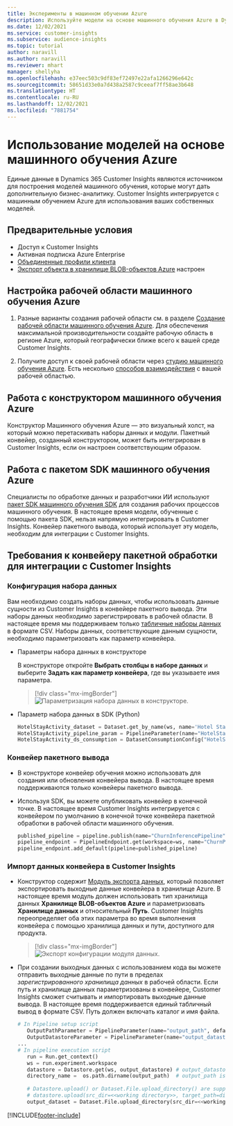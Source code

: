```yaml
---
title: Эксперименты в машинном обучении Azure
description: Используйте модели на основе машинного обучения Azure в Dynamics 365 Customer Insights.
ms.date: 12/02/2021
ms.service: customer-insights
ms.subservice: audience-insights
ms.topic: tutorial
author: naravill
ms.author: naravill
ms.reviewer: mhart
manager: shellyha
ms.openlocfilehash: e37eec503c9df83ef72497e22afa1266296e642c
ms.sourcegitcommit: 58651d33e0a7d438a2587c9ceeaf7ff58ae3b648
ms.translationtype: HT
ms.contentlocale: ru-RU
ms.lasthandoff: 12/02/2021
ms.locfileid: "7881754"
---
```

# <a name="use-azure-machine-learning-based-models"></a>Использование моделей на основе машинного обучения Azure

Единые данные в Dynamics 365 Customer Insights являются источником для построения моделей машинного обучения, которые могут дать дополнительную бизнес-аналитику. Customer Insights интегрируется с машинным обучением Azure для использования ваших собственных моделей.

## <a name="prerequisites"></a>Предварительные условия

- Доступ к Customer Insights
- Активная подписка Azure Enterprise
- [Объединенные профили клиента](data-unification.md)
- [Экспорт объекта в хранилище BLOB-объектов Azure](export-azure-blob-storage.md) настроен

## <a name="set-up-azure-machine-learning-workspace"></a>Настройка рабочей области машинного обучения Azure

1. Разные варианты создания рабочей области см. в разделе [Создание рабочей области машинного обучения Azure](/azure/machine-learning/concept-workspace#-create-a-workspace). Для обеспечения максимальной производительности создайте рабочую область в регионе Azure, который географически ближе всего к вашей среде Customer Insights.

1. Получите доступ к своей рабочей области через [студию машинного обучения Azure](https://ml.azure.com/). Есть несколько [способов взаимодействия](/azure/machine-learning/concept-workspace#tools-for-workspace-interaction) с вашей рабочей областью.

## <a name="work-with-azure-machine-learning-designer"></a>Работа с конструктором машинного обучения Azure

Конструктор Машинного обучения Azure — это визуальный холст, на который можно перетаскивать наборы данных и модули. Пакетный конвейер, созданный конструктором, может быть интегрирован в Customer Insights, если он настроен соответствующим образом. 
   
## <a name="working-with-azure-machine-learning-sdk"></a>Работа с пакетом SDK машинного обучения Azure

Специалисты по обработке данных и разработчики ИИ используют [пакет SDK машинного обучения SDK](/python/api/overview/azure/ml/?preserve-view=true&view=azure-ml-py) для создания рабочих процессов машинного обучения. В настоящее время модели, обученные с помощью пакета SDK, нельзя напрямую интегрировать в Customer Insights. Конвейер пакетного вывода, который использует эту модель, необходим для интеграции с Customer Insights.

## <a name="batch-pipeline-requirements-to-integrate-with-customer-insights"></a>Требования к конвейеру пакетной обработки для интеграции с Customer Insights

### <a name="dataset-configuration"></a>Конфигурация набора данных

Вам необходимо создать наборы данных, чтобы использовать данные сущности из Customer Insights в конвейере пакетного вывода. Эти наборы данных необходимо зарегистрировать в рабочей области. В настоящее время мы поддерживаем только [табличные наборы данных](/azure/machine-learning/how-to-create-register-datasets#tabulardataset) в формате CSV. Наборы данных, соответствующие данным сущности, необходимо параметризовать как параметр конвейера.
   
* Параметры набора данных в конструкторе
   
     В конструкторе откройте **Выбрать столбцы в наборе данных** и выберите **Задать как параметр конвейера**, где вы указываете имя параметра.

     > [!div class="mx-imgBorder"]
     > ![Параметризация набора данных в конструкторе.](media/intelligence-designer-dataset-parameters.png "Параметризация набора данных в конструкторе")
   
* Параметр набора данных в SDK (Python)
   
   ```python
   HotelStayActivity_dataset = Dataset.get_by_name(ws, name='Hotel Stay Activity Data')
   HotelStayActivity_pipeline_param = PipelineParameter(name="HotelStayActivity_pipeline_param", default_value=HotelStayActivity_dataset)
   HotelStayActivity_ds_consumption = DatasetConsumptionConfig("HotelStayActivity_dataset", HotelStayActivity_pipeline_param)
   ```

### <a name="batch-inference-pipeline"></a>Конвейер пакетного вывода
  
* В конструкторе конвейер обучения можно использовать для создания или обновления конвейера вывода. В настоящее время поддерживаются только конвейеры пакетного вывода.

* Используя SDK, вы можете опубликовать конвейер в конечной точке. В настоящее время Customer Insights интегрируется с конвейером по умолчанию в конечной точке конвейера пакетной обработки в рабочей области машинного обучения.
   
   ```python
   published_pipeline = pipeline.publish(name="ChurnInferencePipeline", description="Published Churn Inference pipeline")
   pipeline_endpoint = PipelineEndpoint.get(workspace=ws, name="ChurnPipelineEndpoint") 
   pipeline_endpoint.add_default(pipeline=published_pipeline)
   ```

### <a name="import-pipeline-data-into-customer-insights"></a>Импорт данных конвейера в Customer Insights

* Конструктор содержит [Модуль экспорта данных](/azure/machine-learning/algorithm-module-reference/export-data), который позволяет экспортировать выходные данные конвейера в хранилище Azure. В настоящее время модуль должен использовать тип хранилища данных **Хранилище BLOB-объектов Azure** и параметризовать **Хранилище данных** и относительный **Путь**. Customer Insights переопределяет оба этих параметра во время выполнения конвейера с помощью хранилища данных и пути, доступного для продукта.
   > [!div class="mx-imgBorder"]
   > ![Экспорт конфигурации модуля данных.](media/intelligence-designer-importdata.png "Экспорт конфигурации модуля данных")
   
* При создании выходных данных с использованием кода вы можете отправить выходные данные по пути в пределах *зарегистрированного хранилища данных* в рабочей области. Если путь и хранилище данных параметризованы в конвейере, Customer Insights сможет считывать и импортировать выходные данные вывода. В настоящее время поддерживается единый табличный вывод в формате CSV. Путь должен включать каталог и имя файла.

   ```python
   # In Pipeline setup script
      OutputPathParameter = PipelineParameter(name="output_path", default_value="HotelChurnOutput/HotelChurnOutput.csv")
      OutputDatastoreParameter = PipelineParameter(name="output_datastore", default_value="workspaceblobstore")
   ...
   # In pipeline execution script
      run = Run.get_context()
      ws = run.experiment.workspace
      datastore = Datastore.get(ws, output_datastore) # output_datastore is parameterized
      directory_name =  os.path.dirname(output_path)  # output_path is parameterized.
      
      # Datastore.upload() or Dataset.File.upload_directory() are supported methods to uplaod the data
      # datastore.upload(src_dir=<<working directory>>, target_path=directory_name, overwrite=False, show_progress=True)
      output_dataset = Dataset.File.upload_directory(src_dir=<<working directory>>, target = (datastore, directory_name)) # Remove trailing "/" from directory_name
   ```


[!INCLUDE[footer-include](../includes/footer-banner.md)]
